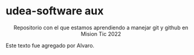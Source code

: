 # udea-software aux
<div align="center">
Repositorio con el que estamos aprendiendo a manejar git y github en Mision Tic 2022
</div>

Este texto fue agregado por Alvaro.
